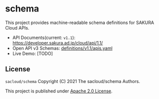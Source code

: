 # schema

This project provides machine-readable schema definitions for SAKURA Cloud APIs.

- API Documents(current: `v1.1`): https://developer.sakura.ad.jp/cloud/api/1.1/ 
- Open API v3 Schemas: [definitions/v1.1/apis.yaml](definitions/v1.1/apis.yaml)
- Live Demo: [TODO]

## License

`sacloud/schema` Copyright (C) 2021 The sacloud/schema Authors.

This project is published under [Apache 2.0 License](LICENSE.txt).
